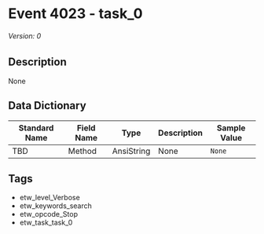 # Event 4023 - task_0
###### Version: 0

## Description
None

## Data Dictionary
|Standard Name|Field Name|Type|Description|Sample Value|
|---|---|---|---|---|
|TBD|Method|AnsiString|None|`None`|

## Tags
* etw_level_Verbose
* etw_keywords_search
* etw_opcode_Stop
* etw_task_task_0